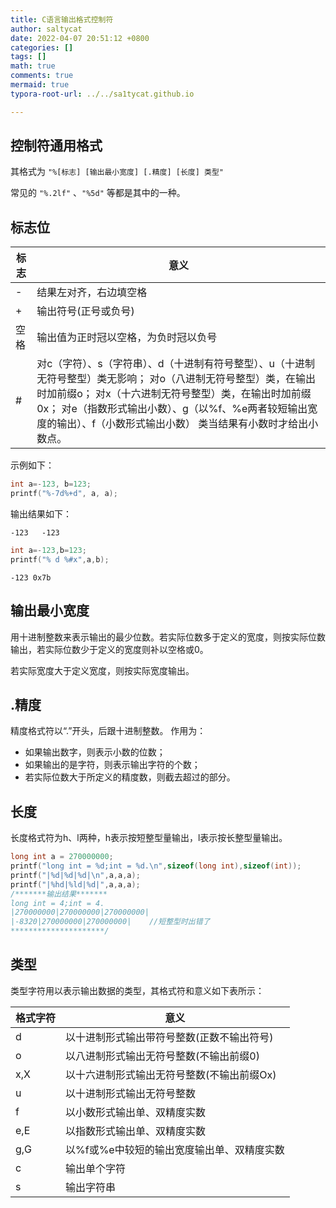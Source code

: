 ```yaml
---
title: C语言输出格式控制符
author: saltycat
date: 2022-04-07 20:51:12 +0800
categories: []
tags: []
math: true
comments: true
mermaid: true
typora-root-url: ../../sa1tycat.github.io

---
```


## 控制符通用格式

其格式为 `"%[标志] [输出最小宽度] [.精度] [长度] 类型"`

常见的 `"%.2lf"` 、`"%5d"` 等都是其中的一种。

## 标志位

| 标 志 | 意义 <div style="width: 180pt">                                                          |
| ----- | ---------------------------------------------------- |
| -     | 结果左对齐，右边填空格                                       |
| +     | 输出符号(正号或负号)                                         |
| 空格  | 输出值为正时冠以空格，为负时冠以负号                         |
| #     | 对c（字符）、s（字符串）、d（十进制有符号整型）、u（十进制无符号整型）类无影响； 对o（八进制无符号整型）类，在输出时加前缀o； 对x（十六进制无符号整型）类，在输出时加前缀0x； 对e（指数形式输出小数）、g（以%f、%e两者较短输出宽度的输出）、f（小数形式输出小数） 类当结果有小数时才给出小数点。 |

示例如下：

```c++
int a=-123, b=123;
printf("%-7d%+d", a, a);
```

输出结果如下：

```output
-123   -123
```

```c++
int a=-123,b=123;
printf("% d %#x",a,b);
```

```output
-123 0x7b
```

## 输出最小宽度

用十进制整数来表示输出的最少位数。若实际位数多于定义的宽度，则按实际位数输出，若实际位数少于定义的宽度则补以空格或0。

若实际宽度大于定义宽度，则按实际宽度输出。

## .精度

精度格式符以“.”开头，后跟十进制整数。
作用为：

- 如果输出数字，则表示小数的位数；
- 如果输出的是字符，则表示输出字符的个数；
- 若实际位数大于所定义的精度数，则截去超过的部分。

## 长度

长度格式符为h、l两种，h表示按短整型量输出，l表示按长整型量输出。

```c++
long int a = 270000000;
printf("long int = %d;int = %d.\n",sizeof(long int),sizeof(int));
printf("|%d|%d|%d|\n",a,a,a);
printf("|%hd|%ld|%d|",a,a,a);
/*******输出结果*******
long int = 4;int = 4.
|270000000|270000000|270000000|
|-8320|270000000|270000000|    //短整型时出错了
*********************/
```

## 类型

类型字符用以表示输出数据的类型，其格式符和意义如下表所示：

| 格式字符 | 意义                                       |
| -------- | ------------------------------------------ |
| d        | 以十进制形式输出带符号整数(正数不输出符号) |
| o        | 以八进制形式输出无符号整数(不输出前缀0)    |
| x,X      | 以十六进制形式输出无符号整数(不输出前缀Ox) |
| u        | 以十进制形式输出无符号整数                 |
| f        | 以小数形式输出单、双精度实数               |
| e,E      | 以指数形式输出单、双精度实数               |
| g,G      | 以%f或%e中较短的输出宽度输出单、双精度实数 |
| c        | 输出单个字符                               |
| s        | 输出字符串                                 |
